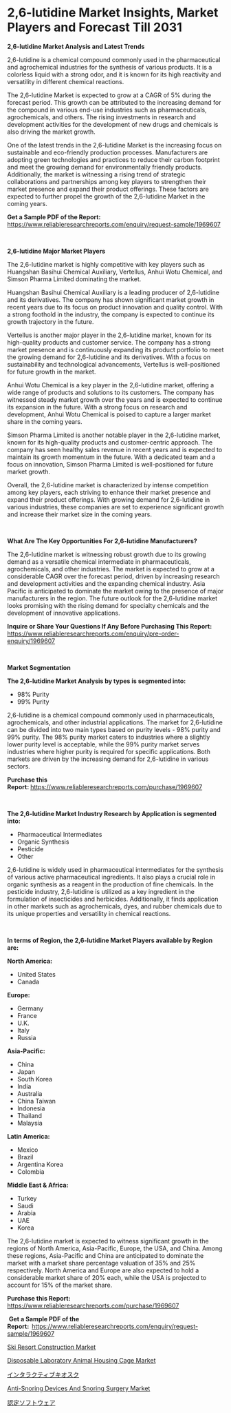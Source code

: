<p><h1>2,6-lutidine Market Insights, Market Players and Forecast Till 2031</h1></p><p><strong>2,6-lutidine Market Analysis and Latest Trends</strong></p>
<p><p>2,6-lutidine is a chemical compound commonly used in the pharmaceutical and agrochemical industries for the synthesis of various products. It is a colorless liquid with a strong odor, and it is known for its high reactivity and versatility in different chemical reactions.</p><p>The 2,6-lutidine Market is expected to grow at a CAGR of 5% during the forecast period. This growth can be attributed to the increasing demand for the compound in various end-use industries such as pharmaceuticals, agrochemicals, and others. The rising investments in research and development activities for the development of new drugs and chemicals is also driving the market growth.</p><p>One of the latest trends in the 2,6-lutidine Market is the increasing focus on sustainable and eco-friendly production processes. Manufacturers are adopting green technologies and practices to reduce their carbon footprint and meet the growing demand for environmentally friendly products. Additionally, the market is witnessing a rising trend of strategic collaborations and partnerships among key players to strengthen their market presence and expand their product offerings. These factors are expected to further propel the growth of the 2,6-lutidine Market in the coming years.</p></p>
<p><strong>Get a Sample PDF of the Report:&nbsp;</strong> <a href="https://www.reliableresearchreports.com/enquiry/request-sample/1969607">https://www.reliableresearchreports.com/enquiry/request-sample/1969607</a></p>
<p>&nbsp;</p>
<p><strong>2,6-lutidine Major Market Players</strong></p>
<p><p>The 2,6-lutidine market is highly competitive with key players such as Huangshan Basihui Chemical Auxiliary, Vertellus, Anhui Wotu Chemical, and Simson Pharma Limited dominating the market. </p><p>Huangshan Basihui Chemical Auxiliary is a leading producer of 2,6-lutidine and its derivatives. The company has shown significant market growth in recent years due to its focus on product innovation and quality control. With a strong foothold in the industry, the company is expected to continue its growth trajectory in the future.</p><p>Vertellus is another major player in the 2,6-lutidine market, known for its high-quality products and customer service. The company has a strong market presence and is continuously expanding its product portfolio to meet the growing demand for 2,6-lutidine and its derivatives. With a focus on sustainability and technological advancements, Vertellus is well-positioned for future growth in the market.</p><p>Anhui Wotu Chemical is a key player in the 2,6-lutidine market, offering a wide range of products and solutions to its customers. The company has witnessed steady market growth over the years and is expected to continue its expansion in the future. With a strong focus on research and development, Anhui Wotu Chemical is poised to capture a larger market share in the coming years.</p><p>Simson Pharma Limited is another notable player in the 2,6-lutidine market, known for its high-quality products and customer-centric approach. The company has seen healthy sales revenue in recent years and is expected to maintain its growth momentum in the future. With a dedicated team and a focus on innovation, Simson Pharma Limited is well-positioned for future market growth.</p><p>Overall, the 2,6-lutidine market is characterized by intense competition among key players, each striving to enhance their market presence and expand their product offerings. With growing demand for 2,6-lutidine in various industries, these companies are set to experience significant growth and increase their market size in the coming years.</p></p>
<p>&nbsp;</p>
<p><strong>What Are The Key Opportunities For 2,6-lutidine Manufacturers?</strong></p>
<p><p>The 2,6-lutidine market is witnessing robust growth due to its growing demand as a versatile chemical intermediate in pharmaceuticals, agrochemicals, and other industries. The market is expected to grow at a considerable CAGR over the forecast period, driven by increasing research and development activities and the expanding chemical industry. Asia Pacific is anticipated to dominate the market owing to the presence of major manufacturers in the region. The future outlook for the 2,6-lutidine market looks promising with the rising demand for specialty chemicals and the development of innovative applications.</p></p>
<p><strong>Inquire or Share Your Questions If Any Before Purchasing This Report:</strong> <a href="https://www.reliableresearchreports.com/enquiry/pre-order-enquiry/1969607">https://www.reliableresearchreports.com/enquiry/pre-order-enquiry/1969607</a></p>
<p>&nbsp;</p>
<p><strong>Market Segmentation</strong></p>
<p><strong>The 2,6-lutidine Market Analysis by types is segmented into:</strong></p>
<p><ul><li>98% Purity</li><li>99% Purity</li></ul></p>
<p><p>2,6-lutidine is a chemical compound commonly used in pharmaceuticals, agrochemicals, and other industrial applications. The market for 2,6-lutidine can be divided into two main types based on purity levels - 98% purity and 99% purity. The 98% purity market caters to industries where a slightly lower purity level is acceptable, while the 99% purity market serves industries where higher purity is required for specific applications. Both markets are driven by the increasing demand for 2,6-lutidine in various sectors.</p></p>
<p><strong>Purchase this Report:&nbsp;</strong><a href="https://www.reliableresearchreports.com/purchase/1969607">https://www.reliableresearchreports.com/purchase/1969607</a></p>
<p>&nbsp;</p>
<p><strong>The 2,6-lutidine Market Industry Research by Application is segmented into:</strong></p>
<p><ul><li>Pharmaceutical Intermediates</li><li>Organic Synthesis</li><li>Pesticide</li><li>Other</li></ul></p>
<p><p>2,6-lutidine is widely used in pharmaceutical intermediates for the synthesis of various active pharmaceutical ingredients. It also plays a crucial role in organic synthesis as a reagent in the production of fine chemicals. In the pesticide industry, 2,6-lutidine is utilized as a key ingredient in the formulation of insecticides and herbicides. Additionally, it finds application in other markets such as agrochemicals, dyes, and rubber chemicals due to its unique properties and versatility in chemical reactions.</p></p>
<p>&nbsp;</p>
<p><strong>In terms of Region, the 2,6-lutidine Market Players available by Region are:</strong></p>
<p>
    <p> <strong> North America: </strong>
        <ul>
            <li>United States</li>
            <li>Canada</li>
        </ul>
        </p> 
    <p> <strong> Europe: </strong>
        <ul>
            <li>Germany</li>
            <li>France</li>
            <li>U.K.</li>
            <li>Italy</li>
            <li>Russia</li>
        </ul>
        </p> 
    <p> <strong> Asia-Pacific: </strong>
        <ul>
            <li>China</li>
            <li>Japan</li>
            <li>South Korea</li>
            <li>India</li>
            <li>Australia</li>
            <li>China Taiwan</li>
            <li>Indonesia</li>
            <li>Thailand</li>
            <li>Malaysia</li>
        </ul>
        </p> 
    <p> <strong> Latin America: </strong>
        <ul>
            <li>Mexico</li>
            <li>Brazil</li>
            <li>Argentina Korea</li>
            <li>Colombia</li>
        </ul>
        </p> 
    <p> <strong> Middle East & Africa: </strong>
        <ul>
            <li>Turkey</li>
            <li>Saudi</li>
            <li>Arabia</li>
            <li>UAE</li>
            <li>Korea</li>
        </ul>
    </p>
    </p>
<p><p>The 2,6-lutidine market is expected to witness significant growth in the regions of North America, Asia-Pacific, Europe, the USA, and China. Among these regions, Asia-Pacific and China are anticipated to dominate the market with a market share percentage valuation of 35% and 25% respectively. North America and Europe are also expected to hold a considerable market share of 20% each, while the USA is projected to account for 15% of the market share.</p></p>
<p><strong>Purchase this Report: </strong><a href="https://www.reliableresearchreports.com/purchase/1969607">https://www.reliableresearchreports.com/purchase/1969607</a></p>
<p>&nbsp;<strong>Get a Sample PDF of the Report:&nbsp;&nbsp;</strong><a href="https://www.reliableresearchreports.com/enquiry/request-sample/1969607">https://www.reliableresearchreports.com/enquiry/request-sample/1969607</a></p>
<p><strong></strong></p>
<p><p><a href="https://view.publitas.com/reportprime-1/decoding-the-ski-resort-construction-market-a-deep-dive-into-the-latest-market-trends-market-segmentation-and-competitive-analysis/">Ski Resort Construction Market</a></p><p><a href="https://invited-way-688.notion.site/Disposable-Laboratory-Animal-Housing-Cage-Market-Research-Report-The-Key-To-Successful-Business-Str-2acb0f36c276401ca3df74581aa86e64">Disposable Laboratory Animal Housing Cage Market</a></p><p><a href="https://medium.com/@joanne.southgate/%E3%82%A4%E3%83%B3%E3%82%BF%E3%83%A9%E3%82%AF%E3%83%86%E3%82%A3%E3%83%96%E3%82%AD%E3%82%AA%E3%82%B9%E3%82%AF%E5%B8%82%E5%A0%B4%E3%81%AE%E6%B4%9E%E5%AF%9F-%E5%B8%82%E5%A0%B4%E3%83%88%E3%83%AC%E3%83%B3%E3%83%89-%E6%88%90%E9%95%B7-2024%E5%B9%B4%E3%81%8B%E3%82%892031%E5%B9%B4%E3%81%BE%E3%81%A7%E3%81%AE%E4%BA%88%E6%B8%AC-1e652cf6fa00">インタラクティブキオスク</a></p><p><a href="https://github.com/ChiragRp1/Market-Research-Report-List-3/blob/main/anti-snoring-devices-and-snoring-surgery-market.md">Anti-Snoring Devices And Snoring Surgery Market</a></p><p><a href="https://medium.com/@luispacocha/%E8%AA%8D%E5%AE%9A%E3%82%BD%E3%83%95%E3%83%88%E3%82%A6%E3%82%A7%E3%82%A2%E5%B8%82%E5%A0%B4%E3%81%AE%E3%83%88%E3%83%AC%E3%83%B3%E3%83%89%E3%81%A8%E5%B8%82%E5%A0%B4%E5%88%86%E6%9E%90%E3%81%AF-2024%E5%B9%B4%E3%81%8B%E3%82%892031%E5%B9%B4%E3%81%BE%E3%81%A7%E3%81%AE%E6%9C%9F%E9%96%93%E3%81%AB%E4%BA%88%E6%B8%AC%E3%81%95%E3%82%8C%E3%81%A6%E3%81%84%E3%81%BE%E3%81%99-fa58318b71a7">認定ソフトウェア</a></p></p>